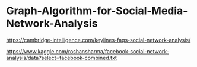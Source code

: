 # Graph-Algorithm-for-Social-Media-Network-Analysis


https://cambridge-intelligence.com/keylines-faqs-social-network-analysis/


https://www.kaggle.com/roshansharma/facebook-social-network-analysis/data?select=facebook-combined.txt
